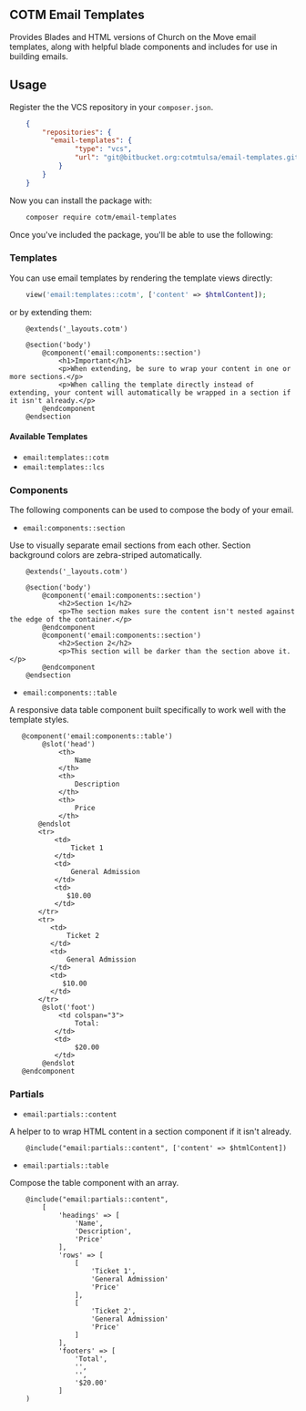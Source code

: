 COTM Email Templates
--------------------
Provides Blades and HTML versions of Church on the Move email templates, along with helpful blade components and includes for use in building emails.

## Usage

Register the the VCS repository in your `composer.json`.

```json
    {
        "repositories": {
          "email-templates": {
                "type": "vcs",
                "url": "git@bitbucket.org:cotmtulsa/email-templates.git"
            }
        }
    }
```

Now you can install the package with:

```bash
    composer require cotm/email-templates
```

Once you've included the package, you'll be able to use the following: 

### Templates

You can use email templates by rendering the template views directly:

```php
    view('email:templates::cotm', ['content' => $htmlContent]);
```

or by extending them:

```blade
    @extends('_layouts.cotm')
    
    @section('body')
        @component('email:components::section')
            <h1>Important</h1>
            <p>When extending, be sure to wrap your content in one or more sections.</p>
            <p>When calling the template directly instead of extending, your content will automatically be wrapped in a section if it isn't already.</p>
        @endcomponent
    @endsection
```
 
#### Available Templates
 
- `email:templates::cotm`
- `email:templates::lcs`

### Components

The following components can be used to compose the body of your email. 

- `email:components::section`

Use to visually separate email sections from each other. Section background colors are zebra-striped automatically. 

```blade
    @extends('_layouts.cotm')
    
    @section('body')
        @component('email:components::section')
            <h2>Section 1</h2>
            <p>The section makes sure the content isn't nested against the edge of the container.</p>
        @endcomponent
        @component('email:components::section')
            <h2>Section 2</h2>
            <p>This section will be darker than the section above it.</p>
        @endcomponent
    @endsection
```

- `email:components::table`

A responsive data table component built specifically to work well with the template styles.

```blade
   @component('email:components::table')
        @slot('head')
            <th>
                Name
            </th>
            <th>
                Description
            </th>
            <th>
                Price
            </th>
       @endslot
       <tr>
           <td>
               Ticket 1
           </td>
           <td>
               General Admission
           </td>
           <td>
              $10.00
           </td>
       </tr>
       <tr>
          <td>
              Ticket 2
          </td>
          <td>
              General Admission
          </td>
          <td>
             $10.00
          </td>
       </tr>
        @slot('foot')
            <td colspan="3">
                Total:
           </td>
           <td>
                $20.00
           </td>
        @endslot
   @endcomponent
```

### Partials

- `email:partials::content`

A helper to to wrap HTML content in a section component if it isn't already.

```blade
    @include("email:partials::content", ['content' => $htmlContent])
```

- `email:partials::table`

Compose the table component with an array.

```blade
    @include("email:partials::content", 
        [
            'headings' => [
                'Name', 
                'Description', 
                'Price'
            ],
            'rows' => [
                [
                    'Ticket 1',
                    'General Admission'
                    'Price'
                ],
                [
                    'Ticket 2',
                    'General Admission'
                    'Price'
                ]
            ],
            'footers' => [
                'Total',
                '',
                '',
                '$20.00'
            ]
    )
```

